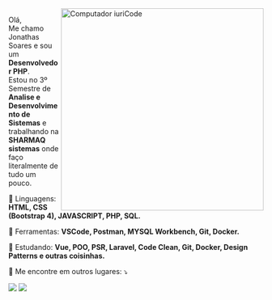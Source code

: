 <img src="https://raw.githubusercontent.com/MicaelliMedeiros/micaellimedeiros/master/image/computer-illustration.png" min-width="400px" max-width="400px" width="400px" align="right" alt="Computador iuriCode">

<p align="left"> 
  Olá,<br>Me chamo Jonathas Soares e sou um <strong>Desenvolvedor PHP</strong>.<br>
  Estou no 3º Semestre de <strong>Analise e Desenvolvimento de Sistemas</strong> e trabalhando na <strong>SHARMAQ sistemas</strong> onde faço literalmente de tudo um pouco.
</p>

<p align="left">
  🦄 Linguagens: <strong>HTML, CSS (Bootstrap 4), JAVASCRIPT, PHP, SQL.</strong>
</p>

<p align="left">
  💼 Ferramentas: <strong>VSCode, Postman, MYSQL Workbench, Git, Docker.</strong>
</p>

<p align="left">
  📖 Estudando: <strong>Vue, POO, PSR, Laravel, Code Clean, Git, Docker, Design Patterns e outras coisinhas.</strong>
</p>

<p align="left">
  💌 Me encontre em outros lugares: ⤵️
</p>

<p align="left">
  <a href="mailto:joul.gs@gmail.com" alt="Gmail">
  <img src="https://img.shields.io/badge/-Gmail-FF0000?style=flat-square&labelColor=FF0000&logo=gmail&logoColor=white&link=mailto:joul.gs@gmail.com" /></a>

  <a href="https://www.linkedin.com/in/jonathas-soares-a03b40119" alt="Linkedin">
  <img src="https://img.shields.io/badge/-Linkedin-0e76a8?style=flat-square&logo=Linkedin&logoColor=white&link=https://www.linkedin.com/in/jonathas-soares-a03b40119" /></a>

  <!--<a href="#" alt="WhatsApp">
  <img src="https://img.shields.io/badge/-WhatsApp-25d366?style=flat-square&labelColor=25d366&logo=whatsapp&logoColor=white&link=API-DO-SEU-WHATSAPP"/></a>-->
</p>  
